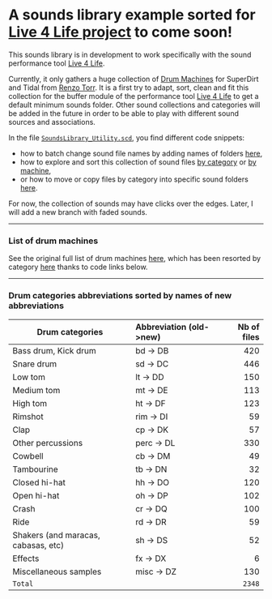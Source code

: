 # A sounds library example sorted for [Live 4 Life project](https://github.com/Xon77/Live4Life) to come soon!

This sounds library is in development to work specifically with the sound performance tool [Live 4 Life](https://github.com/Xon77/Live4Life).

Currently, it only gathers a huge collection of [Drum Machines](https://github.com/ritchse/tidal-drum-machines/tree/main/machines) for SuperDirt and Tidal from [Renzo Torr](https://github.com/ritchse). It is a first try to adapt, sort, clean and fit this collection for the buffer module of the performance tool [Live 4 Life](https://github.com/Xon77/Live4Life) to get a default minimum sounds folder. Other sound collections and categories will be added in the future in order to be able to play with different sound sources and associations.

In the file [`SoundsLibrary_Utility.scd`](/SoundsLibrary_Utility.scd), you find different code snippets: 
* how to batch change sound file names by adding names of folders [here](/SoundsLibrary_Utility.scd#L44-L123), 
* how to explore and sort this collection of sound files [by category](/SoundsLibrary_Utility.scd#L131-L187) or [by machine](/SoundsLibrary_Utility.scd#L406-L412),
* or how to move or copy files by category into specific sound folders [here](/SoundsLibrary_Utility.scd#L199-L219).

For now, the collection of sounds may have clicks over the edges. Later, I will add a new branch with faded sounds. 


---

### List of drum machines

See the original full list of drum machines [here](https://github.com/Xon77/tidal-drum-machines/tree/main/machines), which has been resorted by category [here](/DrumMachines) thanks to code links below.

---


### Drum categories abbreviations sorted by names of new abbreviations

| Drum categories                     | Abbreviation (old->new) |  Nb of files  |
|-------------------------------------|:------------|-----:|
| Bass drum, Kick drum                | bd -> DB          |  420 |
| Snare drum                          | sd -> DC          |  446 |
| Low tom                             | lt -> DD           |  150 |
| Medium tom                          | mt -> DE           |  113 |
| High tom                            | ht -> DF           |  123 |
| Rimshot                             | rim -> DI          |   59 |
| Clap                                | cp -> DK           |   57 |
| Other percussions                   | perc -> DL         |  330 |
| Cowbell                             | cb -> DM           |   49 |
| Tambourine                          | tb -> DN           |   32 |
| Closed hi-hat                       | hh -> DO           |  120 |
| Open hi-hat                         | oh -> DP           |  102 |
| Crash                               | cr -> DQ           |  100 |
| Ride                                | rd -> DR           |   59 |
| Shakers (and maracas, cabasas, etc) | sh -> DS           |   52 |
| Effects                             | fx -> DX           |    6 |
| Miscellaneous samples               | misc -> DZ         |  130 |
| `Total`                             |              | `2348` |
